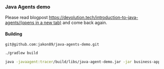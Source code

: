 ### Java Agents demo


Please read blogpost [https://devolution.tech/introduction-to-java-agents/(opens in a new tab)](here) and come back again.


#### Building

```bash
git@github.com:jakon89/java-agents-demo.git
```

```bash
./gradlew build
```

```bash
java -javaagent:tracer/build/libs/java-agent-demo.jar -jar business-app/build/libs/java-agent-demo.jar 
```